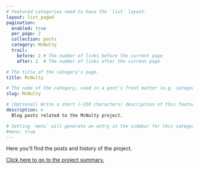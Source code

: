 ```yaml
---
# Featured categories need to have the `list` layout.
layout: list_paged
pagination: 
  enabled: true
  per_page: 2
  collection: posts
  category: McNulty
  trail: 
    before: 2 # The number of links before the current page
    after: 2  # The number of links after the current page

# The title of the category's page.
title: McNulty

# The name of the category, used in a post's front matter (e.g. category: <slug>).
slug: McNulty

# (Optional) Write a short (~150 characters) description of this featured category.
description: >
  Blog posts related to the McNulty project.

# Setting `menu` will generate an entry in the sidebar for this category.
#menu: true
---
```


<p>
Here you'll find the posts and history of the project.
</p>
<p>
<a href="/projects/McNulty">Click here to go to the project summary.</a>
</p>
